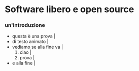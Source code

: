 
# Software libero e open source

### un'introduzione

- questa è una prova |
- di testo animato |
- vediamo se alla fine va |
  1. ciao |
  2. prova |
- e alla fine |



